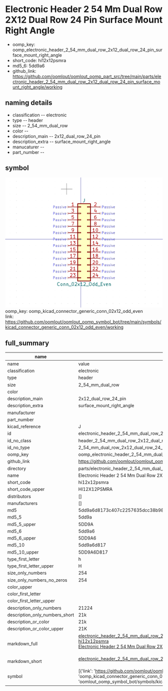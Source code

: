 # Electronic Header 2 54 Mm Dual Row 2X12 Dual Row 24 Pin Surface Mount Right Angle

  
* oomp_key: oomp_electronic_header_2_54_mm_dual_row_2x12_dual_row_24_pin_surface_mount_right_angle 
* short_code: hi12x12psmra
* md5_6: 5dd9a6  
* github_link: https://github.com/oomlout/oomlout_oomp_part_src/tree/main/parts/electronic_header_2_54_mm_dual_row_2x12_dual_row_24_pin_surface_mount_right_angle/working  
## naming details
* classification -- electronic
* type -- header
* size -- 2_54_mm_dual_row
* color -- 
* description_main -- 2x12_dual_row_24_pin
* description_extra -- surface_mount_right_angle
* manucaturer -- 
* part_number -- 



## symbol

![](symbol/0/working/working_600.png)  
oomp_key: oomp_kicad_connector_generic_conn_02x12_odd_even  
link: https://github.com/oomlout/oomlout_oomp_symbol_bot/tree/main/symbols/kicad_connector_generic_conn_02x12_odd_even/working  


## full_summary
| name | value | 
| --- | --- | 
| name | value | 
| classification | electronic | 
| type | header | 
| size | 2_54_mm_dual_row | 
| color |  | 
| description_main | 2x12_dual_row_24_pin | 
| description_extra | surface_mount_right_angle | 
| manufacturer |  | 
| part_number |  | 
| kicad_reference | J | 
| id | electronic_header_2_54_mm_dual_row_2x12_dual_row_24_pin_surface_mount_right_angle | 
| id_no_class | header_2_54_mm_dual_row_2x12_dual_row_24_pin_surface_mount_right_angle | 
| id_no_type | 2_54_mm_dual_row_2x12_dual_row_24_pin_surface_mount_right_angle | 
| oomp_key | oomp_electronic_header_2_54_mm_dual_row_2x12_dual_row_24_pin_surface_mount_right_angle | 
| github_link | https://github.com/oomlout/oomlout_oomp_part_src/tree/main/parts/electronic_header_2_54_mm_dual_row_2x12_dual_row_24_pin_surface_mount_right_angle/working | 
| directory | parts/electronic_header_2_54_mm_dual_row_2x12_dual_row_24_pin_surface_mount_right_angle | 
| name | Electronic Header 2 54 Mm Dual Row 2X12 Dual Row 24 Pin Surface Mount Right Angle | 
| short_code | hi12x12psmra | 
| short_code_upper | HI12X12PSMRA | 
| distributors | [] | 
| manufacturers | [] | 
| md5 | 5dd9a6d8173c407c2257635dcc38b982 | 
| md5_5 | 5dd9a | 
| md5_5_upper | 5DD9A | 
| md5_6 | 5dd9a6 | 
| md5_6_upper | 5DD9A6 | 
| md5_10 | 5dd9a6d817 | 
| md5_10_upper | 5DD9A6D817 | 
| type_first_letter | h | 
| type_first_letter_upper | H | 
| size_only_numbers | 254 | 
| size_only_numbers_no_zeros | 254 | 
| color_upper |  | 
| color_first_letter |  | 
| color_first_letter_upper |  | 
| description_only_numbers | 21224 | 
| description_only_numbers_short | 21k | 
| description_or_color | 21k | 
| description_or_color_upper | 21K | 
| markdown_full | [electronic_header_2_54_mm_dual_row_2x12_dual_row_24_pin_surface_mount_right_angle](https://github.com/oomlout/oomlout_oomp_part_src/tree/main/parts/electronic_header_2_54_mm_dual_row_2x12_dual_row_24_pin_surface_mount_right_angle/working)<br>[hi12x12psmra](https://github.com/oomlout/oomlout_oomp_part_src/tree/main/parts/electronic_header_2_54_mm_dual_row_2x12_dual_row_24_pin_surface_mount_right_angle/working)<br>[Electronic Header 2 54 Mm Dual Row 2X12 Dual Row 24 Pin Surface Mount Right Angle](https://github.com/oomlout/oomlout_oomp_part_src/tree/main/parts/electronic_header_2_54_mm_dual_row_2x12_dual_row_24_pin_surface_mount_right_angle/working)<br><br> | 
| markdown_short | [electronic_header_2_54_mm_dual_row_2x12_dual_row_24_pin_surface_mount_right_angle](https://github.com/oomlout/oomlout_oomp_part_src/tree/main/parts/electronic_header_2_54_mm_dual_row_2x12_dual_row_24_pin_surface_mount_right_angle/working)<br><br> | 
| symbol | [{'link': 'https://github.com/oomlout/oomlout_oomp_symbol_bot/tree/main/symbols/kicad_connector_generic_conn_02x12_odd_even', 'oomp_key': 'oomp_kicad_connector_generic_conn_02x12_odd_even', 'directory': 'oomlout_oomp_symbol_bot/symbols/kicad_connector_generic_conn_02x12_odd_even//working/working.kicad_sym'}] | 
